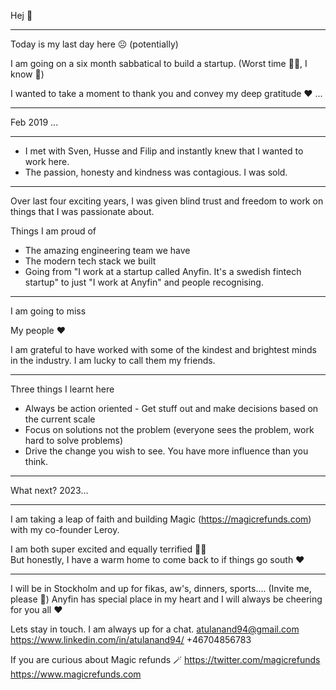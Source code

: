 
Hej 👋

----
Today is my last day here ☹️ (potentially)

I am going on a six month sabbatical to build a startup.
(Worst time 🤷‍♂️, I know 🤣)

I wanted to take a moment to thank you and convey my deep gratitude ❤️ ...

----

Feb 2019 ...

----

- I met with Sven, Husse and Filip and instantly knew that I wanted to work here.
- The passion, honesty and kindness was contagious. I was sold.


----

Over last four exciting years,
I was given blind trust and freedom to work on things that I was passionate about.

Things I am proud of

- The amazing engineering team we have
- The modern tech stack we built
- Going from "I work at a startup called Anyfin. It's a swedish fintech startup" to just "I work at Anyfin" and people recognising.


----

I am going to miss

My people ❤️

I am grateful to have worked with some of the kindest and brightest minds in the industry.
I am lucky to call them my friends.


---

Three things I learnt here

- Always be action oriented - Get stuff out and make decisions based on the current scale
- Focus on solutions not the problem (everyone sees the problem, work hard to solve problems)
- Drive the change you wish to see. You have more influence than you think.


----

What next? 2023...

----

I am taking a leap of faith and building Magic (https://magicrefunds.com) with my co-founder Leroy.

I am both super excited and equally terrified 😬🤞  
But honestly, I have a warm home to come back to if things go south ❤️

----
 
I will be in Stockholm and up for fikas, aw's, dinners, sports.... (Invite me, please 😬)
Anyfin has special place in my heart and I will always be cheering for you all ❤️

Lets stay in touch. I am always up for a chat.
atulanand94@gmail.com
https://www.linkedin.com/in/atulanand94/
+46704856783

If you are curious about Magic refunds 🪄
https://twitter.com/magicrefunds
https://www.magicrefunds.com
